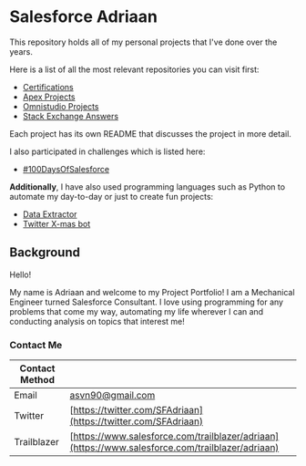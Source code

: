 # Salesforce Adriaan

This repository holds all of my personal projects that I've done over the years. 

Here is a list of all the most relevant repositories you can visit first:

* [Certifications](https://github.com/sfadriaan/Certifications/tree/main)
* [Apex Projects](https://github.com/sfadriaan/Apex-Projects)
* [Omnistudio Projects](https://github.com/sfadriaan/Omnistudio-Projects)
* [Stack Exchange Answers](https://github.com/sfadriaan/Stack-Exchange-Answers)

Each project has its own README that discusses the project in more detail. 

I also participated in challenges which is listed here:

* [#100DaysOfSalesforce](https://torch-rhythm-74d.notion.site/100DaysOfSalesforce-46c40e6145b643fd8115eda5d14956ee?pvs=4)

**Additionally**, I have also used programming languages such as Python to automate my day-to-day or just to create fun projects:

* [Data Extractor](https://github.com/adriaan-portfolio/tbl-data-extractor)
* [Twitter X-mas bot](https://github.com/adriaan-portfolio/xmas-loading)

## Background

Hello! 

My name is Adriaan and welcome to my Project Portfolio! 
I am a Mechanical Engineer turned Salesforce Consultant. 
I love using programming for any problems that come my way, automating my life wherever I can and conducting analysis on topics that interest me!

### Contact Me

| Contact Method |  |
| --- | --- |
| Email | asvn90@gmail.com |
| Twitter | [https://twitter.com/SFAdriaan](https://twitter.com/SFAdriaan) |
| Trailblazer | [https://www.salesforce.com/trailblazer/adriaan](https://www.salesforce.com/trailblazer/adriaan) |
